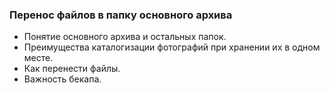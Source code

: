 ### Перенос файлов в папку основного архива

- Понятие основного архива и остальных папок.
- Преимущества каталогизации фотографий при хранении их в одном месте.
- Как перенести файлы.
- Важность бекапа.